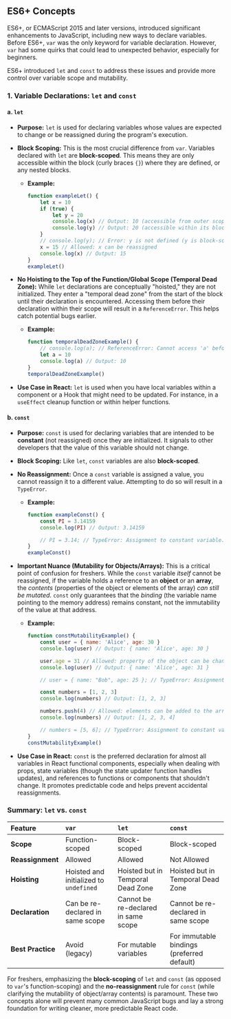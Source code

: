 ## ES6+ Concepts

ES6+, or ECMAScript 2015 and later versions, introduced significant enhancements to JavaScript, including new ways to declare variables. Before ES6+, `var` was the only keyword for variable declaration. However, `var` had some quirks that could lead to unexpected behavior, especially for beginners.

ES6+ introduced `let` and `const` to address these issues and provide more control over variable scope and mutability.

### 1\. Variable Declarations: `let` and `const`

#### a. `let`

- **Purpose:** `let` is used for declaring variables whose values are expected to change or be reassigned during the program's execution.

- **Block Scoping:** This is the most crucial difference from `var`. Variables declared with `let` are **block-scoped**. This means they are only accessible within the block (curly braces `{}`) where they are defined, or any nested blocks.

  - **Example:**

    ```javascript
    function exampleLet() {
    	let x = 10
    	if (true) {
    		let y = 20
    		console.log(x) // Output: 10 (accessible from outer scope)
    		console.log(y) // Output: 20 (accessible within its block)
    	}
    	// console.log(y); // Error: y is not defined (y is block-scoped)
    	x = 15 // Allowed: x can be reassigned
    	console.log(x) // Output: 15
    }
    exampleLet()
    ```

- **No Hoisting to the Top of the Function/Global Scope (Temporal Dead Zone):** While `let` declarations are conceptually "hoisted," they are not initialized. They enter a "temporal dead zone" from the start of the block until their declaration is encountered. Accessing them before their declaration within their scope will result in a `ReferenceError`. This helps catch potential bugs earlier.

  - **Example:**

    ```javascript
    function temporalDeadZoneExample() {
    	// console.log(a); // ReferenceError: Cannot access 'a' before initialization
    	let a = 10
    	console.log(a) // Output: 10
    }
    temporalDeadZoneExample()
    ```

- **Use Case in React:** `let` is used when you have local variables within a component or a Hook that might need to be updated. For instance, in a `useEffect` cleanup function or within helper functions.

#### b. `const`

- **Purpose:** `const` is used for declaring variables that are intended to be **constant** (not reassigned) once they are initialized. It signals to other developers that the value of this variable should not change.

- **Block Scoping:** Like `let`, `const` variables are also **block-scoped**.

- **No Reassignment:** Once a `const` variable is assigned a value, you cannot reassign it to a different value. Attempting to do so will result in a `TypeError`.

  - **Example:**

    ```javascript
    function exampleConst() {
    	const PI = 3.14159
    	console.log(PI) // Output: 3.14159

    	// PI = 3.14; // TypeError: Assignment to constant variable.
    }
    exampleConst()
    ```

- **Important Nuance (Mutability for Objects/Arrays):** This is a critical point of confusion for freshers. While the `const` variable _itself_ cannot be reassigned, if the variable holds a reference to an **object** or an **array**, the _contents_ (properties of the object or elements of the array) _can still be mutated_. `const` only guarantees that the _binding_ (the variable name pointing to the memory address) remains constant, not the immutability of the value at that address.

  - **Example:**

    ```javascript
    function constMutabilityExample() {
    	const user = { name: 'Alice', age: 30 }
    	console.log(user) // Output: { name: 'Alice', age: 30 }

    	user.age = 31 // Allowed: property of the object can be changed
    	console.log(user) // Output: { name: 'Alice', age: 31 }

    	// user = { name: "Bob", age: 25 }; // TypeError: Assignment to constant variable.

    	const numbers = [1, 2, 3]
    	console.log(numbers) // Output: [1, 2, 3]

    	numbers.push(4) // Allowed: elements can be added to the array
    	console.log(numbers) // Output: [1, 2, 3, 4]

    	// numbers = [5, 6]; // TypeError: Assignment to constant variable.
    }
    constMutabilityExample()
    ```

- **Use Case in React:** `const` is the preferred declaration for almost all variables in React functional components, especially when dealing with props, state variables (though the state updater function handles updates), and references to functions or components that shouldn't change. It promotes predictable code and helps prevent accidental reassignments.

### Summary: `let` vs. `const`

| Feature | `var` | `let` | `const` |
| :-- | :-- | :-- | :-- |
| **Scope** | Function-scoped | Block-scoped | Block-scoped |
| **Reassignment** | Allowed | Allowed | Not Allowed |
| **Hoisting** | Hoisted and initialized to `undefined` | Hoisted but in Temporal Dead Zone | Hoisted but in Temporal Dead Zone |
| **Declaration** | Can be re-declared in same scope | Cannot be re-declared in same scope | Cannot be re-declared in same scope |
| **Best Practice** | Avoid (legacy) | For mutable variables | For immutable bindings (preferred default) |

For freshers, emphasizing the **block-scoping** of `let` and `const` (as opposed to `var`'s function-scoping) and the **no-reassignment** rule for `const` (while clarifying the mutability of object/array contents) is paramount. These two concepts alone will prevent many common JavaScript bugs and lay a strong foundation for writing cleaner, more predictable React code.

